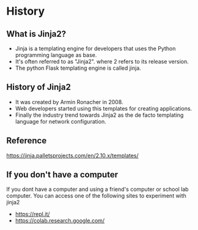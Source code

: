 # History

## What is Jinja2?
- Jinja is a templating engine for developers that uses the Python programming language as base.
- It's often referred to as "Jinja2". where 2 refers to its release version. 
- The python Flask templating engine is called jinja.

## History of Jinja2
- It was created by Armin Ronacher in 2008.
- Web developers started using this templates for creating applications.
- Finally the industry trend towards Jinja2 as the de facto templating language for network configuration.

## Reference
https://jinja.palletsprojects.com/en/2.10.x/templates/

## If you don't have a computer

If you dont have a computer and using a friend's computer or school lab computer. You can access one of the following sites to experiment with jinja2

- https://repl.it/
- https://colab.research.google.com/

